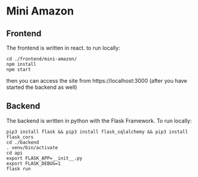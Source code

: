 # Mini Amazon

## Frontend

The frontend is written in react. to run locally:

```shell
cd ./frontend/mini-amazon/
npm install
npm start
```

then you can access the site from https://localhost:3000 (after you have started the backend as well)

## Backend

The backend is written in python with the Flask Framework. To run locally:

```shell
pip3 install flask && pip3 install flask_sqlalchemy && pip3 install flask_cors
cd ./backend
. venv/bin/activate
cd api
export FLASK_APP=__init__.py
export FLASK_DEBUG=1
flask run
```
